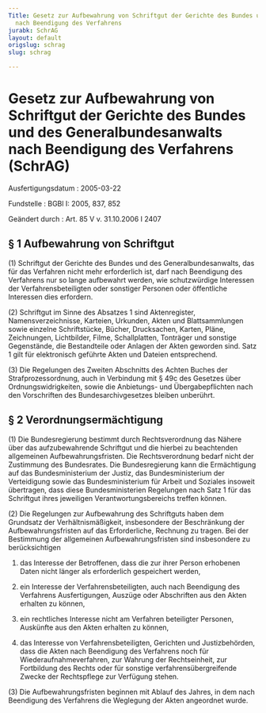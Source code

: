 ```yaml
---
Title: Gesetz zur Aufbewahrung von Schriftgut der Gerichte des Bundes und des Generalbundesanwalts
  nach Beendigung des Verfahrens
jurabk: SchrAG
layout: default
origslug: schrag
slug: schrag

---
```


# Gesetz zur Aufbewahrung von Schriftgut der Gerichte des Bundes und des Generalbundesanwalts nach Beendigung des Verfahrens (SchrAG)

Ausfertigungsdatum
:   2005-03-22

Fundstelle
:   BGBl I: 2005, 837, 852

Geändert durch
:   Art. 85 V v. 31.10.2006 I 2407

## § 1 Aufbewahrung von Schriftgut

(1) Schriftgut der Gerichte des Bundes und des Generalbundesanwalts,
das für das Verfahren nicht mehr erforderlich ist, darf nach
Beendigung des Verfahrens nur so lange aufbewahrt werden, wie
schutzwürdige Interessen der Verfahrensbeteiligten oder sonstiger
Personen oder öffentliche Interessen dies erfordern.

(2) Schriftgut im Sinne des Absatzes 1 sind Aktenregister,
Namensverzeichnisse, Karteien, Urkunden, Akten und Blattsammlungen
sowie einzelne Schriftstücke, Bücher, Drucksachen, Karten, Pläne,
Zeichnungen, Lichtbilder, Filme, Schallplatten, Tonträger und sonstige
Gegenstände, die Bestandteile oder Anlagen der Akten geworden sind.
Satz 1 gilt für elektronisch geführte Akten und Dateien entsprechend.

(3) Die Regelungen des Zweiten Abschnitts des Achten Buches der
Strafprozessordnung, auch in Verbindung mit § 49c des Gesetzes über
Ordnungswidrigkeiten, sowie die Anbietungs- und Übergabepflichten nach
den Vorschriften des Bundesarchivgesetzes bleiben unberührt.

## § 2 Verordnungsermächtigung

(1) Die Bundesregierung bestimmt durch Rechtsverordnung das Nähere
über das aufzubewahrende Schriftgut und die hierbei zu beachtenden
allgemeinen Aufbewahrungsfristen. Die Rechtsverordnung bedarf nicht
der Zustimmung des Bundesrates. Die Bundesregierung kann die
Ermächtigung auf das Bundesministerium der Justiz, das
Bundesministerium der Verteidigung sowie das Bundesministerium für
Arbeit und Soziales insoweit übertragen, dass diese Bundesministerien
Regelungen nach Satz 1 für das Schriftgut ihres jeweiligen
Verantwortungsbereichs treffen können.

(2) Die Regelungen zur Aufbewahrung des Schriftguts haben dem
Grundsatz der Verhältnismäßigkeit, insbesondere der Beschränkung der
Aufbewahrungsfristen auf das Erforderliche, Rechnung zu tragen. Bei
der Bestimmung der allgemeinen Aufbewahrungsfristen sind insbesondere
zu berücksichtigen

1.  das Interesse der Betroffenen, dass die zur ihrer Person erhobenen
    Daten nicht länger als erforderlich gespeichert werden,


2.  ein Interesse der Verfahrensbeteiligten, auch nach Beendigung des
    Verfahrens Ausfertigungen, Auszüge oder Abschriften aus den Akten
    erhalten zu können,


3.  ein rechtliches Interesse nicht am Verfahren beteiligter Personen,
    Auskünfte aus den Akten erhalten zu können,


4.  das Interesse von Verfahrensbeteiligten, Gerichten und Justizbehörden,
    dass die Akten nach Beendigung des Verfahrens noch für
    Wiederaufnahmeverfahren, zur Wahrung der Rechtseinheit, zur
    Fortbildung des Rechts oder für sonstige verfahrensübergreifende
    Zwecke der Rechtspflege zur Verfügung stehen.




(3) Die Aufbewahrungsfristen beginnen mit Ablauf des Jahres, in dem
nach Beendigung des Verfahrens die Weglegung der Akten angeordnet
wurde.

